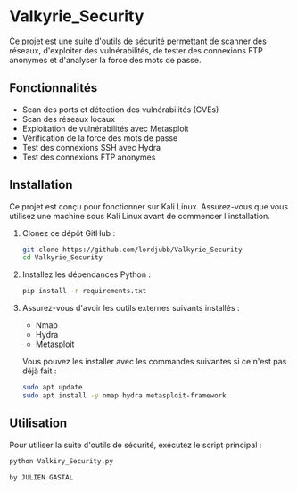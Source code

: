 # Valkyrie_Security


Ce projet est une suite d'outils de sécurité permettant de scanner des réseaux, d'exploiter des vulnérabilités, de tester des connexions FTP anonymes et d'analyser la force des mots de passe.

## Fonctionnalités

- Scan des ports et détection des vulnérabilités (CVEs)
- Scan des réseaux locaux
- Exploitation de vulnérabilités avec Metasploit
- Vérification de la force des mots de passe
- Test des connexions SSH avec Hydra
- Test des connexions FTP anonymes

## Installation

Ce projet est conçu pour fonctionner sur Kali Linux. Assurez-vous que vous utilisez une machine sous Kali Linux avant de commencer l'installation.

1. Clonez ce dépôt GitHub :
    ```bash
    git clone https://github.com/lordjubb/Valkyrie_Security
    cd Valkyrie_Security
    ```

2. Installez les dépendances Python :
    ```bash
    pip install -r requirements.txt
    ```

3. Assurez-vous d'avoir les outils externes suivants installés :
    - Nmap
    - Hydra
    - Metasploit

    Vous pouvez les installer avec les commandes suivantes si ce n'est pas déjà fait :
    ```bash
    sudo apt update
    sudo apt install -y nmap hydra metasploit-framework
    ```

## Utilisation

Pour utiliser la suite d'outils de sécurité, exécutez le script principal :
```bash
python Valkiry_Security.py

by JULIEN GASTAL
